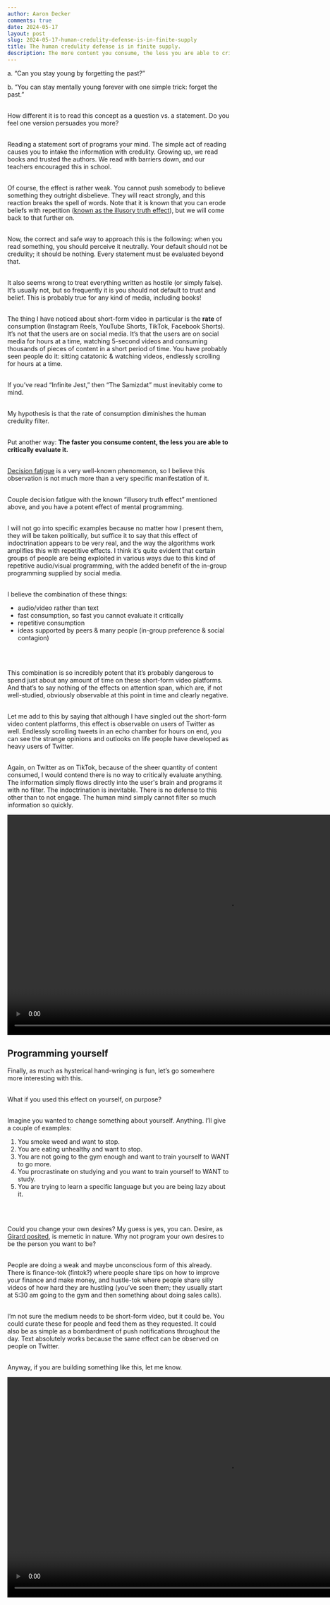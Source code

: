 ```yaml
---
author: Aaron Decker
comments: true
date: 2024-05-17
layout: post
slug: 2024-05-17-human-credulity-defense-is-in-finite-supply
title: The human credulity defense is in finite supply.
description: The more content you consume, the less you are able to critically evaluate it.
---
```


a. “Can you stay young by forgetting the past?”

b. “You can stay mentally young forever with one simple trick: forget the past.”
<br />
<br />

How different it is to read this concept as a question vs. a statement. Do you feel one version persuades you more?
<br />
<br />


Reading a statement sort of programs your mind. The simple act of reading causes you to intake the information with credulity. Growing up, we read books and trusted the authors. We read with barriers down, and our teachers encouraged this in school.
<br />
<br />

Of course, the effect is rather weak. You cannot push somebody to believe something they outright disbelieve. They will react strongly, and this reaction breaks the spell of words. Note that it is known that you can erode beliefs with repetition ([known as the illusory truth effect](https://www.ncbi.nlm.nih.gov/pmc/articles/PMC8116821/)), but we will come back to that further on.
<br />
<br />


Now, the correct and safe way to approach this is the following: when you read something, you should perceive it neutrally. Your default should not be credulity; it should be nothing. Every statement must be evaluated beyond that.
<br />
<br />


It also seems wrong to treat everything written as hostile (or simply false). It’s usually not, but so frequently it is you should not default to trust and belief. This is probably true for any kind of media, including books!
<br />
<br />

The thing I have noticed about short-form video in particular is the **rate** of consumption (Instagram Reels, YouTube Shorts, TikTok, Facebook Shorts). It’s not that the users are on social media. It’s that the users are on social media for hours at a time, watching 5-second videos and consuming thousands of pieces of content in a short period of time. You have probably seen people do it: sitting catatonic & watching videos, endlessly scrolling for hours at a time.
<br />
<br />

If you’ve read “Infinite Jest,” then “The Samizdat” must inevitably come to mind.
<br />
<br />

My hypothesis is that the rate of consumption diminishes the human credulity filter.
<br />
<br />


Put another way: **The faster you consume content, the less you are able to critically evaluate it.**
<br />
<br />


[Decision fatigue](https://www.ncbi.nlm.nih.gov/pmc/articles/PMC6119549/) is a very well-known phenomenon, so I believe this observation is not much more than a very specific manifestation of it.
<br />
<br />

Couple decision fatigue with the known “illusory truth effect” mentioned above, and you have a potent effect of mental programming.
<br />
<br />

I will not go into specific examples because no matter how I present them, they will be taken politically, but suffice it to say that this effect of indoctrination appears to be very real, and the way the algorithms work amplifies this with repetitive effects. I think it’s quite evident that certain groups of people are being exploited in various ways due to this kind of repetitive audio/visual programming, with the added benefit of the in-group programming supplied by social media.
<br />
<br />

I believe the combination of these things:

- audio/video rather than text
- fast consumption, so fast you cannot evaluate it critically
- repetitive consumption
- ideas supported by peers & many people (in-group preference & social contagion)
<br />
<br />


This combination is so incredibly potent that it’s probably dangerous to spend just about any amount of time on these short-form video platforms. And that’s to say nothing of the effects on attention span, which are, if not well-studied, obviously observable at this point in time and clearly negative.
<br />
<br />

Let me add to this by saying that although I have singled out the short-form video content platforms, this effect is observable on users of Twitter as well. Endlessly scrolling tweets in an echo chamber for hours on end, you can see the strange opinions and outlooks on life people have developed as heavy users of Twitter.
<br />
<br />

Again, on Twitter as on TikTok, because of the sheer quantity of content consumed, I would contend there is no way to critically evaluate anything. The information simply flows directly into the user's brain and programs it with no filter. The indoctrination is inevitable. There is no defense to this other than to not engage. The human mind simply cannot filter so much information so quickly.


<div class="video-container-center">
    <video height="500" controls>
    <source src='/images/blog/videos/kid-scrolling-and-watching.mp4' type="video/mp4">
    Your browser does not support the video tag.
    </video>
</div>


## Programming yourself

Finally, as much as hysterical hand-wringing is fun, let’s go somewhere more interesting with this.
<br />
<br />


What if you used this effect on yourself, on purpose?
<br />
<br />


Imagine you wanted to change something about yourself. Anything. I’ll give a couple of examples:

1. You smoke weed and want to stop.
2. You are eating unhealthy and want to stop.
3. You are not going to the gym enough and want to train yourself to WANT to go more.
4. You procrastinate on studying and you want to train yourself to WANT to study.
5. You are trying to learn a specific language but you are being lazy about it.
<br />
<br />


Could you change your own desires? My guess is yes, you can. Desire, as [Girard posited](https://en.wikipedia.org/wiki/Mimetic_theory), is memetic in nature. Why not program your own desires to be the person you want to be?
<br />
<br />


People are doing a weak and maybe unconscious form of this already. There is finance-tok (fintok?) where people share tips on how to improve your finance and make money, and hustle-tok where people share silly videos of how hard they are hustling (you’ve seen them; they usually start at 5:30 am going to the gym and then something about doing sales calls).
<br />
<br />

I’m not sure the medium needs to be short-form video, but it could be. You could curate these for people and feed them as they requested. It could also be as simple as a bombardment of push notifications throughout the day. Text absolutely works because the same effect can be observed on people on Twitter.
<br />
<br />

Anyway, if you are building something like this, let me know.

<div class="video-container-center">
    <video height="500" controls>
    <source src='/images/blog/videos/kid-scrolling-message-board.mp4' type="video/mp4">
    Your browser does not support the video tag.
    </video>
</div>
